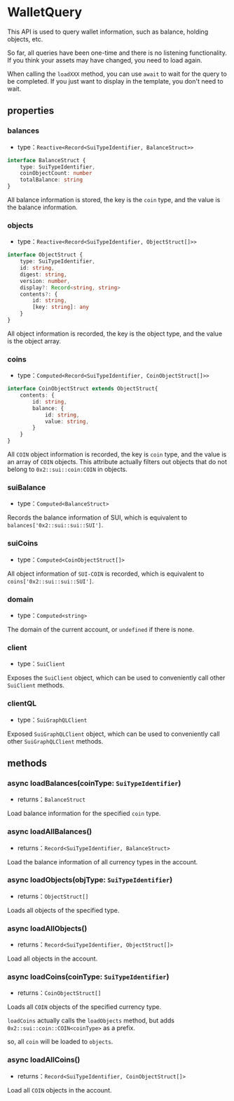 # WalletQuery

This API is used to query wallet information, such as balance, holding objects, etc.

So far, all queries have been one-time and there is no listening functionality. If you think your assets may have changed, you need to load again.

When calling the `loadXXX` method, you can use `await` to wait for the query to be completed. If you just want to  display in the template, you don't need to wait.

## properties

### balances

- type：`Reactive<Record<SuiTypeIdentifier, BalanceStruct>>`

```typescript
interface BalanceStruct {
    type: SuiTypeIdentifier,
    coinObjectCount: number
    totalBalance: string
}
```

All balance information is stored, the key is the `coin` type, and the value is the balance information.

### objects

- type：`Reactive<Record<SuiTypeIdentifier, ObjectStruct[]>>`

```typescript
interface ObjectStruct {
    type: SuiTypeIdentifier,
    id: string,
    digest: string,
    version: number,
    display?: Record<string, string>
    contents?: {
        id: string,
        [key: string]: any
    }
}
```

All object information is recorded, the key is the object type, and the value is the object array.

### coins

- type：`Computed<Record<SuiTypeIdentifier, CoinObjectStruct[]>>`

```typescript
interface CoinObjectStruct extends ObjectStruct{
    contents: {
        id: string,
        balance: {
            id: string,
            value: string,
        }
    }
}
```

All `COIN` object information is recorded, the key is `coin` type, and the value is an array of `COIN` objects. This attribute actually filters out objects that do not belong to `0x2::sui::coin:COIN` in objects.

### suiBalance

- type：`Computed<BalanceStruct>`

Records the balance information of SUI, which is equivalent to `balances['0x2::sui::sui::SUI']`.

### suiCoins

- type：`Computed<CoinObjectStruct[]>`

All object information of `SUI-COIN` is recorded, which is equivalent to `coins['0x2::sui::sui::SUI']`.


### domain

- type：`Computed<string>`

The domain of the current account, or `undefined` if there is none.

### client

- type：`SuiClient`

Exposes the `SuiClient` object, which can be used to conveniently call other `SuiClient` methods.

### clientQL

- type：`SuiGraphQLClient`

Exposed `SuiGraphQLClient` object, which can be used to conveniently call other `SuiGraphQLClient` methods.


## methods

### async loadBalances(coinType: `SuiTypeIdentifier`)

- returns：`BalanceStruct`

Load balance information for the specified `coin` type.

### async loadAllBalances()

- returns：`Record<SuiTypeIdentifier, BalanceStruct>`

Load the balance information of all currency types in the account.

### async loadObjects(objType: `SuiTypeIdentifier`)

- returns：`ObjectStruct[]`

Loads all objects of the specified type.

### async loadAllObjects()

- returns：`Record<SuiTypeIdentifier, ObjectStruct[]>`

Load all objects in the account.

### async loadCoins(coinType: `SuiTypeIdentifier`)

- returns：`CoinObjectStruct[]`

Loads all `COIN` objects of the specified currency type.

`loadCoins` actually calls the `loadObjects` method, but adds `0x2::sui::coin::COIN<coinType>` as a prefix.

so, all `coin` will be loaded to `objects`.

### async loadAllCoins()

- returns：`Record<SuiTypeIdentifier, CoinObjectStruct[]>`

Load all `COIN` objects in the account.